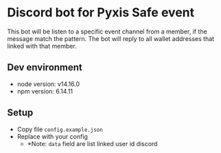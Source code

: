 # Discord bot for Pyxis Safe event
This bot will be listen to a specific event channel from a member, if the message match the pattern. The bot will reply to all wallet addresses that linked with that member.

## Dev environment
- node version: v14.16.0
- npm version: 6.14.11

## Setup
- Copy file `config.example.json`
- Replace with your config
  - *Note: `data` field are list linked user id discord 